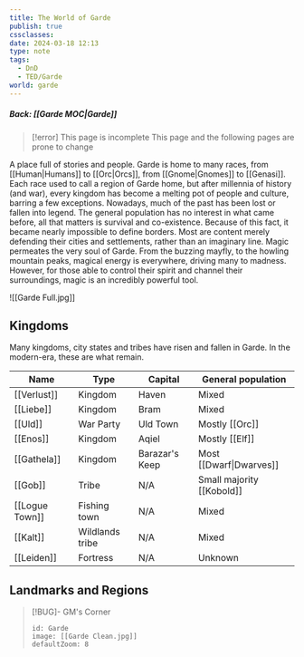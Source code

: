 ```yaml
---
title: The World of Garde
publish: true
cssclasses: 
date: 2024-03-18 12:13
type: note
tags:
  - DnD
  - TED/Garde
world: garde
---
```

##### Back: [[Garde MOC|Garde]]

> [!error] This page is incomplete
> This page and the following pages are prone to change

A place full of stories and people. Garde is home to many races, from [[Human|Humans]] to [[Orc|Orcs]], from [[Gnome|Gnomes]] to [[Genasi]].
Each race used to call a region of Garde home, but after millennia of history (and war), every kingdom has become a melting pot of people and culture, barring a few exceptions. Nowadays, much of the past has been lost or fallen into legend. The general population has no interest in what came before, all that matters is survival and co-existence. Because of this fact, it became nearly impossible to define borders. Most are content merely defending their cities and settlements, rather than an imaginary line.
Magic permeates the very soul of Garde. From the buzzing mayfly, to the howling mountain peaks, magical energy is everywhere, driving many to madness. However, for those able to control their spirit and channel their surroundings, magic is an incredibly powerful tool.

![[Garde Full.jpg]]

## Kingdoms
Many kingdoms, city states and tribes have risen and fallen in Garde. In the modern-era, these are what remain.

| Name           | Type            | Capital        | General population        |
| -------------- | --------------- | -------------- | ------------------------- |
| [[Verlust]]    | Kingdom         | Haven          | Mixed                     |
| [[Liebe]]      | Kingdom         | Bram           | Mixed                     |
| [[Uld]]        | War Party       | Uld Town       | Mostly [[Orc]]            |
| [[Enos]]       | Kingdom         | Aqiel          | Mostly [[Elf]]            |
| [[Gathela]]    | Kingdom         | Barazar's Keep | Most [[Dwarf\|Dwarves]]   |
| [[Gob]]        | Tribe           | N/A            | Small majority [[Kobold]] |
| [[Logue Town]] | Fishing town    | N/A            | Mixed                     |
| [[Kalt]]       | Wildlands tribe | N/A            | Mixed                     |
| [[Leiden]]     | Fortress        | N/A            | Unknown                   |

## Landmarks and Regions

> [!BUG]- GM's Corner
> ```leaflet
> id: Garde
> image: [[Garde Clean.jpg]]
> defaultZoom: 8
> ```

